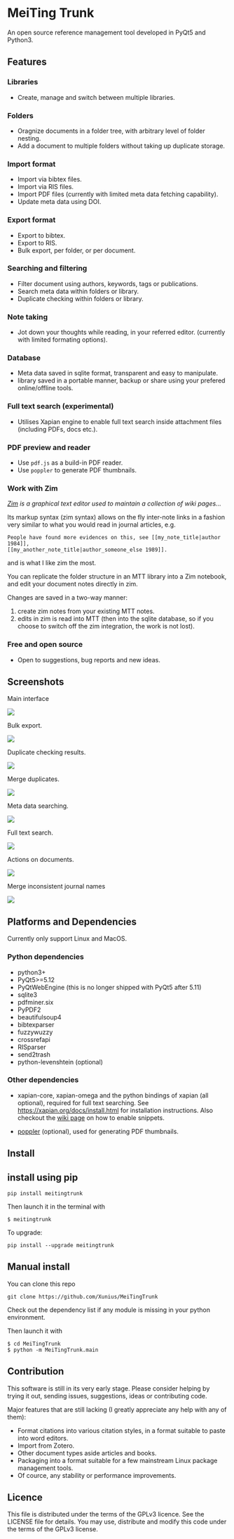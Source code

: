 # MeiTing Trunk
An open source reference management tool developed in PyQt5 and Python3.

## Features

### Libraries

* Create, manage and switch between multiple libraries.

### Folders

* Oragnize documents in a folder tree, with arbitrary level of folder nesting.
* Add a document to multiple folders without taking up duplicate storage.

### Import format

* Import via bibtex files.
* Import via RIS files.
* Import PDF files (currently with limited meta data fetching capability).
* Update meta data using DOI.

### Export format

* Export to bibtex.
* Export to RIS.
* Bulk export, per folder, or per document.

### Searching and filtering

* Filter document using authors, keywords, tags or publications.
* Search meta data within folders or library.
* Duplicate checking within folders or library.

### Note taking

* Jot down your thoughts while reading, in your referred editor. (currently with limited formating options).

### Database

* Meta data saved in sqlite format, transparent and easy to manipulate.
* library saved in a portable manner, backup or share using your prefered online/offline tools.

### Full text search (experimental)

* Utilises Xapian engine to enable full text search inside attachment files (including PDFs, docs etc.).


### PDF preview and reader

* Use `pdf.js` as a build-in PDF reader.
* Use `poppler` to generate PDF thumbnails.

### Work with Zim

_[Zim](https://zim-wiki.org/) is a graphical text editor used to maintain a collection of wiki pages..._

Its markup syntax (zim syntax) allows on the fly inter-note links in a fashion
very similar to what you would read in journal articles, e.g.

```
People have found more evidences on this, see [[my_note_title|author 1984]],
[[my_another_note_title|author_someone_else 1989]].
```

and is what I like zim the most.

You can replicate the folder structure in an MTT library into a Zim notebook,
and edit your document notes directly in zim.

Changes are saved in a two-way manner:

1. create zim notes from your existing MTT notes.
2. edits in zim is read into MTT (then into the sqlite database, so if you
choose to switch off the zim integration, the work is not lost).

### Free and open source

* Open to suggestions, bug reports and new ideas.


## Screenshots

Main interface

![](https://user-images.githubusercontent.com/8076931/55284312-b651c700-53a6-11e9-9478-cb6ab8e89cf3.png)

Bulk export.

![](https://user-images.githubusercontent.com/8076931/55284318-d5e8ef80-53a6-11e9-9db9-560082253c2e.png)

Duplicate checking results.

![](https://user-images.githubusercontent.com/8076931/55284321-e4cfa200-53a6-11e9-8b6f-9e686d339acc.png)

Merge duplicates.

![](https://user-images.githubusercontent.com/8076931/55678909-5aea8080-5934-11e9-87bf-575fb99e3697.png)

Meta data searching.

![](https://user-images.githubusercontent.com/8076931/55284338-324c0f00-53a7-11e9-97a1-cd0e197ec012.png)

Full text search.

![](https://user-images.githubusercontent.com/8076931/56464555-f42e9200-641e-11e9-96b5-b57889ea11fa.png)

Actions on documents.

![](https://user-images.githubusercontent.com/8076931/55284334-23fdf300-53a7-11e9-9e34-01a1ae514a72.png)

Merge inconsistent journal names

![](https://user-images.githubusercontent.com/8076931/56706874-299ded00-6749-11e9-96ee-d59f76f874e2.png)


## Platforms and Dependencies

Currently only support Linux and MacOS.

### Python dependencies

* python3+
* PyQt5>=5.12
* PyQtWebEngine (this is no longer shipped with PyQt5 after 5.11)
* sqlite3
* pdfminer.six
* PyPDF2
* beautifulsoup4
* bibtexparser
* fuzzywuzzy
* crossrefapi
* RISparser
* send2trash
* python-levenshtein (optional)


### Other dependencies

* xapian-core, xapian-omega and the python bindings of xapian (all optional), required for full text searching. See https://xapian.org/docs/install.html for installation instructions. Also checkout the [wiki page](https://github.com/Xunius/MeiTingTrunk/wiki/Enable-snippets-in-full-text-search-results) on how to enable snippets.

* [poppler](https://poppler.freedesktop.org/) (optional), used for generating PDF thumbnails.


## Install

## install using pip


```
pip install meitingtrunk
```

Then launch it in the terminal with


```
$ meitingtrunk
```

To upgrade:


```
pip install --upgrade meitingtrunk
```


## Manual install

You can clone this repo

```
git clone https://github.com/Xunius/MeiTingTrunk
```

Check out the dependency list if any module is missing in your python environment.

Then launch it with

```
$ cd MeiTingTrunk
$ python -m MeiTingTrunk.main
```



## Contribution

This software is still in its very early stage. Please consider helping by trying it out, sending issues, suggestions, ideas or contributing code.

Major features that are still lacking (I greatly appreciate any help with any of them):

* Format citations into various citation styles, in a format suitable to paste into word editors.
* Import from Zotero.
* Other document types aside articles and books.
* Packaging into a format suitable for a few mainstream Linux package management tools.
* Of cource, any stability or performance improvements.



## Licence

This file is distributed under the terms of the
GPLv3 licence. See the LICENSE file for details.
You may use, distribute and modify this code under the
terms of the GPLv3 license.
